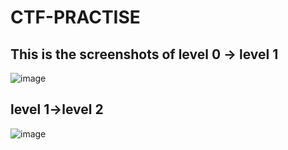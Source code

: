# CTF-PRACTISE

## This is the screenshots of level 0 -> level 1
![image](https://user-images.githubusercontent.com/60177793/89106351-d3892080-d446-11ea-8cdf-a68908745ed9.png)

## level 1->level 2
![image](https://user-images.githubusercontent.com/60177793/89107733-a17cbc00-d450-11ea-8891-dba54108792e.png)





 
